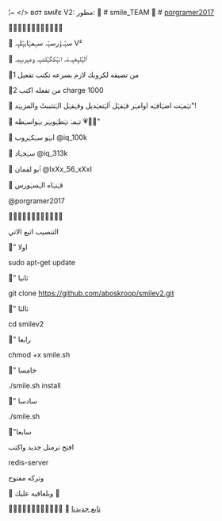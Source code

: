 
¦~ </> вσт ѕмιℓє V2:
مطور:
🔹 # smile_TEAM
🔹 # [porgramer2017](https://telegram.me/porgramer2017)


🔸➖➖➖➖➖➖➖➖➖➖🔹

💠 سہٖۧہﯢّرسہٖۧہ سہٖٖمہٖۧايہٖۧلہٖٖہ V² 

💠 ٱلہٖۧلہٖٖغہٖٖہﮪّﮧ انہٖۧکگہٖۧلشہٖٖہ ﯠعہٖٖربہٖٖيہ

🔹من تضيفه لكروبك لازم بسرعه تكتب تفعيل 1

🔹2 من تفعله اكتب charge 1000

💠 تہٰٰمہٰٰت اضہٰٰافہٰٰه اوامہٰٰر قہٰٰفہٰٰل ٱٰلہٰٰتعہٰٰديل وقہٰفہٰل الہٰٰتثبيتٰٰ والمزيہٰد"!

💠 تہٰمہٰ تہٰطہٰويہٰر بہٰواسہٰطه 💗✌🏿"

🚸 ابہٰو سہٰكہٰروب @iq_100k

🚸 سہٰجہٰاد @iq_313k

🚸 ٱبو لقمان @IxXx_56_xXxI

🔱 قہٰنہٰاه الہٰسہٰورس

@porgramer2017

🔸➖➖➖➖➖➖➖➖➖➖🔹

التنصيب اتبع الاتي

🔹" اولا

sudo apt-get update

🔹" ثانيا

git clone https://github.com/aboskroop/smilev2.git

🔹" ثالثا

cd smilev2

🔹" رابعا

chmod +x smile.sh

🔹" خامسا

./smile.sh install

🔹" سادسا

./smile.sh

🔹"سابعا

افتح ترمنل جديد واكتب

redis-server

وتركه مفتوح

🔹 وبلعافيه عليك 🔹

🔸➖➖➖➖➖➖➖➖➖➖🔹
🔹 [تابع جديدنا](t.me/porgramer2017)
